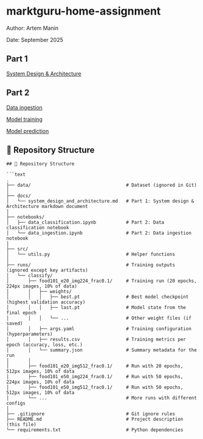 # marktguru-home-assignment

Author: Artem Manin

Date: September 2025

## Part 1

[System Design & Architecture](docs/system_design_and_architecture.md)

## Part 2

[Data ingestion](notebooks/01_data_ingestion.ipynb)

[Model training](notebooks/02_model_train.ipynb)

[Model prediction](notebooks/03_model_predict.ipynb)

## 📂 Repository Structure

```text
## 📂 Repository Structure

```text
.
├── data/                                   # Dataset (ignored in Git)
│
├── docs/                                   
│   └── system_design_and_architecture.md   # Part 1: System design & Architecture markdown document
│
├── notebooks/                              
│   ├── data_classification.ipynb           # Part 2: Data classification notebook
│   └── data_ingestion.ipynb                # Part 2: Data ingestion notebook
│
├── src/                                    
│   └── utils.py                            # Helper functions
│
├── runs/                                   # Training outputs (ignored except key artifacts)
│   └── classify/
│       ├── food101_e20_img224_frac0.1/     # Training run (20 epochs, 224px images, 10% of data)
│       │   ├── weights/
│       │   │   ├── best.pt                 # Best model checkpoint (highest validation accuracy)
│       │   │   ├── last.pt                 # Model state from the final epoch
│       │   │   └── ...                     # Other weight files (if saved)
│       │   ├── args.yaml                   # Training configuration (hyperparameters)
│       │   ├── results.csv                 # Training metrics per epoch (accuracy, loss, etc.)
│       │   └── summary.json                # Summary metadata for the run
│       │
│       ├── food101_e20_img512_frac0.1/     # Run with 20 epochs, 512px images, 10% of data
│       ├── food101_e50_img224_frac0.1/     # Run with 50 epochs, 224px images, 10% of data
│       ├── food101_e50_img512_frac0.1/     # Run with 50 epochs, 512px images, 10% of data
│       └── ...                             # More runs with different configs
│
├── .gitignore                              # Git ignore rules
├── README.md                               # Project description (this file)
└── requirements.txt                        # Python dependencies
```
